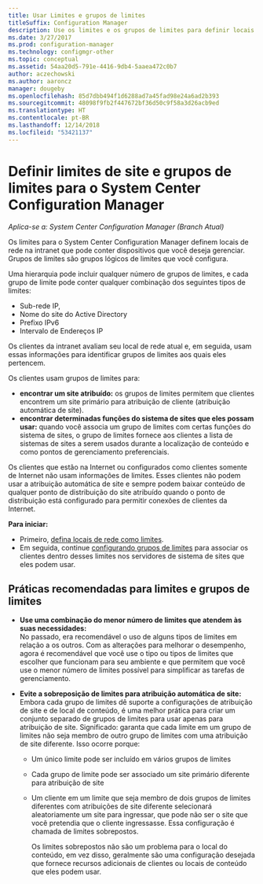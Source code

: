 ```yaml
---
title: Usar Limites e grupos de limites
titleSuffix: Configuration Manager
description: Use os limites e os grupos de limites para definir locais de rede e sistemas de site acessíveis para dispositivos que você gerencia.
ms.date: 3/27/2017
ms.prod: configuration-manager
ms.technology: configmgr-other
ms.topic: conceptual
ms.assetid: 54aa20d5-791e-4416-9db4-5aaea472c0b7
author: aczechowski
ms.author: aaroncz
manager: dougeby
ms.openlocfilehash: 85d7dbb494f1d6288ad7a45fad98e24a6ad2b393
ms.sourcegitcommit: 48098f9fb2f447672bf36d50c9f58a3d26acb9ed
ms.translationtype: HT
ms.contentlocale: pt-BR
ms.lasthandoff: 12/14/2018
ms.locfileid: "53421137"
---
```

# <a name="define-site-boundaries-and-boundary-groups-for-system-center-configuration-manager"></a>Definir limites de site e grupos de limites para o System Center Configuration Manager

*Aplica-se a: System Center Configuration Manager (Branch Atual)*

Os limites para o System Center Configuration Manager definem locais de rede na intranet que pode conter dispositivos que você deseja gerenciar. Grupos de limites são grupos lógicos de limites que você configura.

 Uma hierarquia pode incluir qualquer número de grupos de limites, e cada grupo de limite pode conter qualquer combinação dos seguintes tipos de limites:  

-   Sub-rede IP,  
-   Nome do site do Active Directory  
-   Prefixo IPv6  
-   Intervalo de Endereços IP  

Os clientes da intranet avaliam seu local de rede atual e, em seguida, usam essas informações para identificar grupos de limites aos quais eles pertencem.  

 Os clientes usam grupos de limites para:  
-   **encontrar um site atribuído:** os grupos de limites permitem que clientes encontrem um site primário para atribuição de cliente (atribuição automática de site).  
-   **encontrar determinadas funções do sistema de sites que eles possam usar:** quando você associa um grupo de limites com certas funções do sistema de sites, o grupo de limites fornece aos clientes a lista de sistemas de sites a serem usados durante a localização de conteúdo e como pontos de gerenciamento preferenciais.  

Os clientes que estão na Internet ou configurados como clientes somente de Internet não usam informações de limites. Esses clientes não podem usar a atribuição automática de site e sempre podem baixar conteúdo de qualquer ponto de distribuição do site atribuído quando o ponto de distribuição está configurado para permitir conexões de clientes da Internet.  

**Para iniciar:**
- Primeiro, [defina locais de rede como limites](/sccm/core/servers/deploy/configure/boundaries).
- Em seguida, continue [configurando grupos de limites](/sccm/core/servers/deploy/configure/boundary-groups) para associar os clientes dentro desses limites nos servidores de sistema de sites que eles podem usar.



##  <a name="BKMK_BoundaryBestPractices"></a> Práticas recomendadas para limites e grupos de limites  

- **Use uma combinação do menor número de limites que atendem às suas necessidades:**  
  No passado, era recomendável o uso de alguns tipos de limites em relação a os outros. Com as alterações para melhorar o desempenho, agora é recomendável que você use o tipo ou tipos de limites que escolher que funcionam para seu ambiente e que permitem que você use o menor número de limites possível para simplificar as tarefas de gerenciamento.      

- **Evite a sobreposição de limites para atribuição automática de site:**  
   Embora cada grupo de limites dê suporte a configurações de atribuição de site e de local de conteúdo, é uma melhor prática para criar um conjunto separado de grupos de limites para usar apenas para atribuição de site. Significado: garanta que cada limite em um grupo de limites não seja membro de outro grupo de limites com uma atribuição de site diferente. Isso ocorre porque:  

  - Um único limite pode ser incluído em vários grupos de limites  

  - Cada grupo de limite pode ser associado um site primário diferente para atribuição de site  

  - Um cliente em um limite que seja membro de dois grupos de limites diferentes com atribuições de site diferente selecionará aleatoriamente um site para ingressar, que pode não ser o site que você pretendia que o cliente ingressasse.  Essa configuração é chamada de limites sobrepostos.  

    Os limites sobrepostos não são um problema para o local do conteúdo, em vez disso, geralmente são uma configuração desejada que fornece recursos adicionais de clientes ou locais de conteúdo que eles podem usar.  
